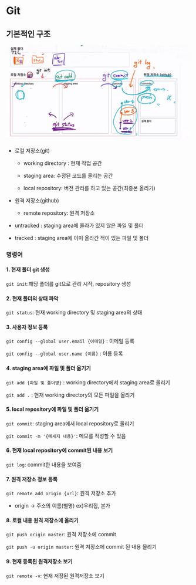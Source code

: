 # Git

## 기본적인 구조

![image-20220113172817257](git.assets/image-20220113172817257.png)

- 로컬 저장소(git)

  - working directory : 현재 작업 공간


  - staging area: 수정된 코드를 올리는 공간


  - local repository: 버전 관리를 하고 있는 공간(최종본 올리기)


- 원격 저장소(github)
  - remote repository: 원격 저장소


- untracked : staging area에 올라가 있지 않은 파일 및 폴더

- tracked : staging area에 이미 올라간 적이 있는 파일 및 폴더



### 명령어

#### 1. 현재 폴더 git 생성

`git init`:해당 폴더를 git으로 관리 시작, repository 생성



#### 2. 현재 폴더의 상태 파악

`git status`: 현재 working directory 및 staging area의 상태



#### 3. 사용자 정보 등록

`git config --global user.email {이메일}` : 이메일 등록

`git config --global user.name {이름}` : 이름 등록



#### 4. staging area에 파일 및 폴더 옮기기

`git add {파일 및 폴더명}` : working directory에서 staging area로 올리기

`git add .` : 현재 working directory의 모든 파일을 올리기



#### 5. local repository에 파일 및 폴더 옮기기

`git commit`: staging area에서 local repository로 올리기

`git commit -m '{메세지 내용}'`: 메모를 작성할 수 있음



#### 6. 현재 local repository에 commit된 내용 보기

`git log`: commit한 내용을 보여줌



#### 7. 원격 저장소 정보 등록

`git remote add origin {url}`: 원격 저장소 추가

* origin -> 주소의 이름(별명) ex)우리집, 본가



#### 8. 로컬 내용 원격 저장소에 올리기

`git push origin master`: 원격 저장소에 commit

`git push -u origin master`: 원격 저장소에 commit 된 내용 올리기



#### 9. 현재 등록된 원격저장소 보기

`git remote -v`: 현재 저장된 원격저장소 보기

 